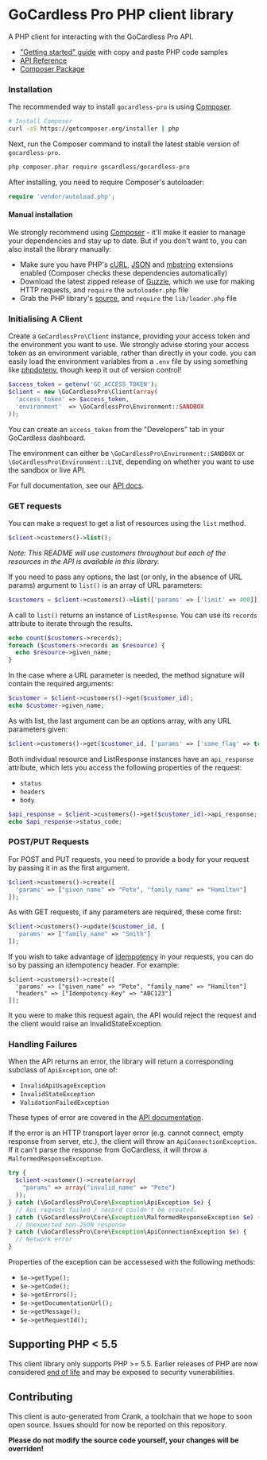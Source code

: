 # GoCardless Pro PHP client library

A PHP client for interacting with the GoCardless Pro API.

- ["Getting started" guide](https://developer.gocardless.com/getting-started/api/introduction/?lang=php) with copy and paste PHP code samples
- [API Reference](https://developer.gocardless.com/api-reference)
- [Composer Package](https://packagist.org/packages/gocardless/gocardless-pro)

### Installation

The recommended way to install `gocardless-pro` is using [Composer](https://getcomposer.org/).

```bash
# Install Composer
curl -sS https://getcomposer.org/installer | php
```

Next, run the Composer command to install the latest stable version of `gocardless-pro`.
```bash
php composer.phar require gocardless/gocardless-pro
```

After installing, you need to require Composer's autoloader:
```php
require 'vendor/autoload.php';
```

#### Manual installation

We strongly recommend using [Composer](https://getcomposer.org/) - it'll make it easier to manage your dependencies and stay up to date. But if you don't want to, you can also install the library manually:

* Make sure you have PHP's [cURL](http://php.net/manual/en/curl.installation.php), [JSON](http://php.net/manual/en/json.installation.php) and [mbstring](http://php.net/manual/en/mbstring.installation.php) extensions enabled (Composer checks these dependencies automatically)
* Download the latest zipped release of [Guzzle](https://github.com/guzzle/guzzle/releases), which we use for making HTTP requests, and `require` the `autoloader.php` file
* Grab the PHP library's [source](https://github.com/gocardless/gocardless-pro-php/archive/master.zip), and `require` the `lib/loader.php` file

### Initialising A Client

Create a `GoCardlessPro\Client` instance, providing your access token and the environment you want to use.
We strongly advise storing your access token as an environment variable, rather than directly in your code. you can easily load the environment variables from a `.env` file by using something like [phpdotenv](https://github.com/vlucas/phpdotenv), though keep it out of version control!

```php
$access_token = getenv('GC_ACCESS_TOKEN');
$client = new \GoCardlessPro\Client(array(
  'access_token' => $access_token,
  'environment'  => \GoCardlessPro\Environment::SANDBOX
));
```

You can create an `access_token` from the "Developers" tab in your GoCardless dashboard.

The environment can either be `\GoCardlessPro\Environment::SANDBOX` or `\GoCardlessPro\Environment::LIVE`, depending on whether you want to use the sandbox or live API.

For full documentation, see our [API docs](https://developer.gocardless.com/api-reference).

### GET requests

You can make a request to get a list of resources using the `list` method.

```php
$client->customers()->list();
```

*Note: This README will use customers throughout but each of the resources in the API is available in this library.*

If you need to pass any options, the last (or only, in the absence of URL params) argument to `list()` is an array of URL parameters:

```php
$customers = $client->customers()->list(['params' => ['limit' => 400]]);
```

A call to `list()` returns an instance of `ListResponse`. You can use its `records` attribute to iterate through the results.

```php
echo count($customers->records);
foreach ($customers->records as $resource) {
  echo $resource->given_name;
}
```

In the case where a URL parameter is needed, the method signature will contain the required arguments:

```php
$customer = $client->customers()->get($customer_id);
echo $customer->given_name;
```

As with list, the last argument can be an options array, with any URL parameters given:

```php
$client->customers()->get($customer_id, ['params' => ['some_flag' => true]]);
```

Both individual resource and ListResponse instances have an `api_response` attribute, which lets you access the following properties of the request:

- `status`
- `headers`
- `body`

```php
$api_response = $client->customers()->get($customer_id)->api_response;
echo $api_response->status_code;
```

### POST/PUT Requests

For POST and PUT requests, you need to provide a body for your request by passing it in as the first argument.

```php
$client->customers()->create([
  'params' => ["given_name" => "Pete", "family_name" => "Hamilton"]
]);
```

As with GET requests, if any parameters are required, these come first:

```php
$client->customers()->update($customer_id, [
  'params' => ["family_name" => "Smith"]
]);
```


If you wish to take advantage of [idempotency](https://developer.gocardless.com/pro/2015-07-06/#making-requests-idempotency-keys)
in your requests, you can do so by passing an idempotency header. For example:

```
$client->customers()->create([
  'params' => ["given_name" => "Pete", "family_name" => "Hamilton"]
  "headers" => ["Idempotency-Key" => "ABC123"]
]);
```

It you were to make this request again, the API would reject the request and
the client would raise an InvalidStateException.


### Handling Failures

When the API returns an error, the library will return a corresponding subclass of `ApiException`, one of:

- `InvalidApiUsageException`
- `InvalidStateException`
- `ValidationFailedException`

These types of error are covered in the [API documentation](https://developer.gocardless.com/pro/#overview-errors).

If the error is an HTTP transport layer error (e.g. cannot connect, empty response from server, etc.), the client will throw an `ApiConnectionException`. If it can't parse the response from GoCardless, it will throw a `MalformedResponseException`.

```php
try {
  $client->customer()->create(array(
    "params" => array("invalid_name" => "Pete")
  ));
} catch (\GoCardlessPro\Core\Exception\ApiException $e) {
  // Api request failed / record couldn't be created.
} catch (\GoCardlessPro\Core\Exception\MalformedResponseException $e) {
  // Unexpected non-JSON response
} catch (\GoCardlessPro\Core\Exception\ApiConnectionException $e) {
  // Network error
}
```

Properties of the exception can be accessesed with the following methods:
- `$e->getType();`
- `$e->getCode();`
- `$e->getErrors();`
- `$e->getDocumentationUrl();`
- `$e->getMessage();`
- `$e->getRequestId();`



## Supporting PHP < 5.5

This client library only supports PHP >= 5.5. Earlier releases of PHP are now considered [end of life](http://php.net/supported-versions.php) and may be exposed to security vunerabilities.

## Contributing

This client is auto-generated from Crank, a toolchain that we hope to soon open source.
Issues should for now be reported on this repository.

**Please do not modify the source code yourself, your changes will be overriden!**
